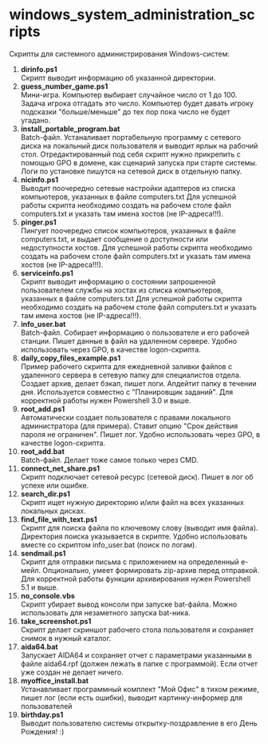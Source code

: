 # windows_system_administration_scripts
Скрипты для системного администрирования Windows-систем:
1. <b>dirinfo.ps1</b><br>
Скрипт выводит информацию об указанной директории.
2. <b>guess_number_game.ps1</b><br>
Мини-игра. Компьютер выбирает случайное число от 1 до 100. Задача игрока отгадать это число. Компьютер будет давать игроку подсказки "больше/меньше" до тех пор пока число не будет угадано.
3. <b>install_portable_program.bat</b><br>
Batch-файл. Устаналивает портабельную программу с сетевого диска на локальный диск пользователя и выводит ярлык на рабочий стол. Отредактированный под себя скрипт нужно прикрепить с помощью GPO в домене, как сценарий запуска при старте системы. Логи по установке пишутся на сетевой диск в отдельную папку.
4. <b>nicinfo.ps1</b><br>
Выводит поочередно сетевые настройки адаптеров из списка компьютеров, указанных в файле computers.txt Для успешной работы скрипта необходимо создать на рабочем столе файл computers.txt и указать там имена хостов (не IP-адреса!!!).
5. <b>pinger.ps1</b><br>
Пингует поочередно список компьютеров, указанных в файле computers.txt, и выдает сообщение о доступности или недоступности хостов. Для успешной работы скрипта  необходимо создать на рабочем столе файл computers.txt и указать там имена хостов (не IP-адреса!!!).
6. <b>serviceinfo.ps1</b><br>
Скрипт выводит информацию о состоянии запрошенной пользователем службы на хостах из списка компьютеров, указанных в файле computers.txt
Для успешной работы скрипта необходимо создать на рабочем столе файл computers.txt и указать там имена хостов (не IP-адреса!!!).
7. <b>info_user.bat</b><br>
Batch-файл. Собирает информацию о пользователе и его рабочей станции. Пишет данные в файл на удаленном сервере. Удобно использовать через GPO, в качестве logon-скрипта. 
8. <b>daily_copy_files_example.ps1</b><br>
Пример рабочего скрипта для ежедневной заливки файлов с удаленного сервера в сетевую папку для специалистов отдела. Создает архив, делает бэкап, пишет логи. Апдейтит папку в течении дня. Используется совместно с "Планировщик заданий". Для корректной работы нужен Powershell 3.0 и выше.
9. <b>root_add.ps1</b><br>
Автоматически создает пользователя с правами локального администратора (для примера). Ставит опцию "Срок действия пароля не ограничен". Пишет лог. Удобно использовать через GPO, в качестве logon-скрипта. 
10. <b>root_add.bat</b><br>
Batch-файл. Делает тоже самое только через CMD. 
11. <b>connect_net_share.ps1</b><br>
Скрипт подключает сетевой ресурс (сетевой диск). Пишет в лог об успехе или ошибке.
12. <b>search_dir.ps1</b><br>
Скрипт ищет нужную директорию и/или файл на всех указанных локальных дисках. 
13. <b>find_file_with_text.ps1</b><br>
Скрипт для поиска файла по ключевому слову (выводит имя файла). Директория поиска указывается в скрипте. Удобно использовать вместе со скриптом info_user.bat (поиск по логам).
14. <b>sendmail.ps1</b><br>
Скрипт для отправки письма с приложением на определенный е-мейл. Опционально, умеет формировать zip-архив перед отправкой. Для корректной работы функции архивирования нужен Powershell 5.1 и выше.
15. <b>no_console.vbs</b><br>
Скрипт убирает вывод консоли при запуске bat-файла. Можно использовать для незаметного запуска bat-ника.
16. <b>take_screenshot.ps1</b><br>
Скрипт делает скриншот рабочего стола пользователя и сохраняет снимок в нужный каталог.
17. <b>aida64.bat</b><br>
Запускает AIDA64 и сохраняет отчет с параметрами указанными в файле aida64.rpf (должен лежать в папке с программой). Если отчет уже создан не делает ничего.
18. <b>myoffice_install.bat</b><br>
Устанавливает программный комплект "Мой Офис" в тихом режиме, пишет лог (если есть ошибки), выводит картинку-информер для пользователей 
19. <b>birthday.ps1</b><br>
Выводит пользователю системы открытку-поздравление в его День Рождения! :) 
